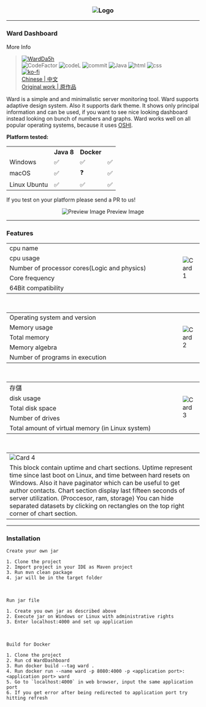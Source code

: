<h3 align = "center">
    <img src = "https://steamuserimages-a.akamaihd.net/ugc/1297549742976925024/97F3CBA92B2FEF3652F5A06EC90FB5FF89E5D224/" alt = "Logo" />
</h3>

---
### Ward Dashboard
More Info
> [![WardDa5h](https://github-readme-stats.vercel.app/api/pin/?username=ItzMiracleOwO&repo=WardDashboard&show_icons=true&bg_color=23272A&title_color=FF73F1&text_color=FFC0CB&icon_color=9B84EE&count_private=true&border_color=fAA61A&border_radius=10)](https://github.com/ItzMiracleOwO/WardDashboard)  
> ![CodeFactor](https://img.shields.io/codefactor/grade/github/ItzMiracleOwO/WardDashboard/main?color=%23F44A6A&logo=codefactor&style=for-the-badge) ![codeL](https://img.shields.io/tokei/lines/github/ItzMiracleOwO/WardDashboard?style=for-the-badge) ![commit](https://img.shields.io/github/last-commit/ItzMiracleOwO/WardDashboard?color=%23181717&logo=GitHub&style=for-the-badge) ![Java](https://img.shields.io/badge/Java-orange?style=for-the-badge&logo=Java) ![html](https://img.shields.io/badge/html-red?style=for-the-badge) ![css](https://img.shields.io/badge/css-blue?style=for-the-badge)  
> [![ko-fi](https://ko-fi.com/img/githubbutton_sm.svg)](https://ko-fi.com/D1D4AMI3T)  
> [Chinese | 中文](https://github.com/ItzMiracleOwO/WardDashboard/blob/main/zh-README.md)  
> [Original work | 原作品](https://github.com/B-Software/Ward)  


Ward is a simple and and minimalistic server monitoring tool. Ward supports adaptive design system. Also it supports dark theme.
It shows only principal information and can be used, if you want to see nice looking dashboard instead looking on bunch of numbers and graphs.
Ward works well on all popular operating systems, because it uses [OSHI](https://github.com/oshi/oshi).

**Platform tested:** 
<table>
  <tr>
    <th>
    <th>Java 8</th> 
    <th>Docker</th>
  </tr>
  <tr>
    <td>Windows</td>
    <td>✅</td>
    <td>✅</td> 
    <td>✅</td>
  </tr>
    <td>macOS</td>
    <td>✅</td>
    <td>❓</td> 
    <td>✅</td>
  </tr>
  <td>Linux Ubuntu</td>
  <td>✅</td>
    <td>✅</td> 
    <td>✅</td>
  </tr>
</table>

If you test on your platform please send a PR to us!

<p align = "center">
    <img src = "https://steamuserimages-a.akamaihd.net/ugc/1601547572022736987/1D8D2E576D957DDB9CE34E13D5944AF841E8AAD8/" alt = "Preview Image" />
    <h7 align = "center">Preview Image</h7>
</p>

---

### Features 
<table>
    <tr>
        <td width = "600.5">cpu name</td>
        <td rowspan = "5">
            <img src = "https://steamuserimages-a.akamaihd.net/ugc/1601547572022743136/D62DF59CFA60F5749F2DC7BFE5E9256BCF59E066/" alt = "Card 1" align = "center" />
        </td>
    </tr>
    <tr>
        <td>cpu usage</td>
    </tr>
    <tr>
        <td>Number of processor cores(Logic and physics)</td>
    </tr>
    <tr>
        <td>Core frequency</td>
    </tr>
    <tr>
        <td>64Bit compatibility</td>
    </tr>
</table>

<br>

<table>
    <tr>
        <td width = "600.5">Operating system and version</td>
        <td rowspan = "5">
            <img src = "https://steamuserimages-a.akamaihd.net/ugc/1601547572022744630/F9E0CACAA81C882B2F4E401E65090BE9F1FE96F6/" alt = "Card 2" align = "center" />
        </td>
    </tr>
    <tr>
        <td>Memory usage</td>
    </tr>
    <tr>
        <td>Total memory</td>
    </tr>
    <tr>
        <td>Memory algebra</td>
    </tr>
    <tr>
        <td>Number of programs in execution</td>
    </tr>
</table>

<br>

<table>
    <tr>
        <td width = "600.5">存儲</td>
        <td rowspan = "5">
            <img src = "https://steamuserimages-a.akamaihd.net/ugc/1601547572022746249/D6C5612E2D6AB759CC10438C2D93F7EC80F83D83/" alt = "Card 3" align = "center" />
        </td>
    </tr>
    <tr>
        <td>disk usage</td>
    </tr>
    <tr>
        <td>Total disk space</td>
    </tr>
    <tr>
        <td>Number of drives</td>
    </tr>
    <tr>
        <td>Total amount of virtual memory (in Linux system) </td>
    </tr>
</table>

<br>

<table>
    <tr>
        <td width = "916.5">
            <img src = "https://steamuserimages-a.akamaihd.net/ugc/1601547572022740496/79ED24E5E626C7029DA4BDEFFBB04C3E0BF61DB1/" alt = "Card 4" align = "center" />
        </td>
    </tr>
    <tr>
        <td>
            This block contain uptime and chart sections. Uptime represent time since last boot on Linux, and time between hard resets on Windows.
            Also it have paginator which can be useful to get author contacts.
            Chart section display last fifteen seconds of server utilization. (Proccesor, ram, storage)
            You can hide separated datasets by clicking on rectangles on the top right corner of chart section.  
            
            
</table>

---

### Installation 

    Create your own jar

    1. Clone the project
    2. Import project in your IDE as Maven project
    3. Run mvn clean package
    4. jar will be in the target folder
    
<br>

    Run jar file

    1. Create you own jar as described above
    2. Execute jar on Windows or Linux with administrative rights
    3. Enter localhost:4000 and set up application
    

<br>

    Build for Docker

    1. Clone the project
    2. Run cd WardDashboard
    3. Run docker build --tag ward .
    4. Run docker run --name ward -p 8080:4000 -p <application port>:<application port> ward
    5. Go to `localhost:4000` in web browser, input the same application port
    6. If you get error after being redirected to application port try hitting refresh
